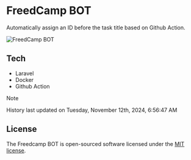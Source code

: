 # FreedCamp BOT

Automatically assign an ID before the task title based on Github Action.

![FreedCamp BOT](https://repository-images.githubusercontent.com/737932867/7d34798b-2680-471c-b089-a78a718d3d6a)

## Tech

- Laravel
- Docker
- Github Action

> [!NOTE]  
> History last updated on Tuesday, November 12th, 2024, 6:56:47 AM

## License

The Freedcamp BOT is open-sourced software licensed under the [MIT license](https://opensource.org/licenses/MIT).
